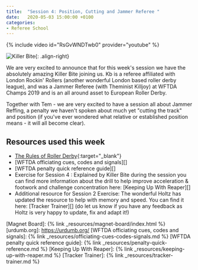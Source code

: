 ```yaml
---
title:  "Session 4: Position, Cutting and Jammer Referee "
date:   2020-05-03 15:00:00 +0100
categories:
- Referee School
---
```

<!-- more -->

{% include video id="RsGvWNDTwb0" provider="youtube" %}

![Killer Bite](https://res.cloudinary.com/elliot-forty-two/image/upload/f_auto,q_auto,c_scale,w_300/officially-awesome/portraits/killer-bite_dxqfvg.jpg){: .align-right}

We are very excited to announce that for this week's session we have the absolutely amazing Killer Bite joining us. Kb  is a referee affiliated with London Rockin' Rollers (another wonderful London based roller derby league), and  was a Jammer Referee (with Theminist Killjoy) at WFTDA Champs 2019 and is an all around asset to European Roller Derby.

Together with Tem - we are very excited to have a session all about Jammer Reffing, a penalty we haven't spoken about much yet "cutting the track" and position (if you've ever wondered what relative or established position means - it will all become clear).

## Resources used this week
-   [The Rules of Roller Derby][]{:target="_blank"}
-   [WFTDA officiating cues, codes and signals][]
-   [WFTDA penalty quick reference guide][]
-   Exercise for Session 4 : Explained by Killer Bite during the session you can find more information about the drill to help improve acceleration & footwork and challenge concentration here: [Keeping Up With Reaper][]
-   Additional resource for Session 2 Exercise: The wonderful Holtz has updated the resource to help with memory and speed.  You can find it here: [Tracker Trainer][] (do let us know if you have any feedback as Holtz is very happy to update, fix and adapt it!)

[The Rules of Roller Derby]: <https://rules.wftda.com> "The Rules of Flat Track Roller Derby"
[Magnet Board]: {% link _resources/magnet-board/index.html %}
[urdumb.org]: <https://urdumb.org/>
[WFTDA officiating cues, codes and signals]: {% link _resources/officiating-cues-codes-signals.md %}
[WFTDA penalty quick reference guide]: {% link _resources/penalty-quick-reference.md %}
[Keeping Up With Reaper]: {% link _resources/keeping-up-with-reaper.md %}
[Tracker Trainer]: {% link _resources/tracker-trainer.md %}
